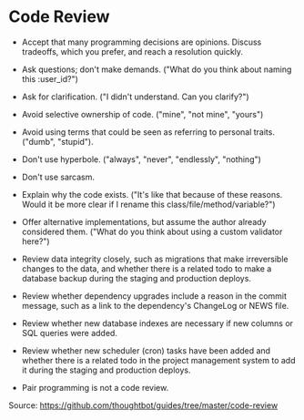 # Code Review

- Accept that many programming decisions are opinions. Discuss tradeoffs, which you prefer, and reach a resolution quickly.
- Ask questions; don't make demands. ("What do you think about naming this :user_id?")
- Ask for clarification. ("I didn't understand. Can you clarify?")
- Avoid selective ownership of code. ("mine", "not mine", "yours")
- Avoid using terms that could be seen as referring to personal traits. ("dumb", "stupid").
- Don't use hyperbole. ("always", "never", "endlessly", "nothing")
- Don't use sarcasm.
- Explain why the code exists. ("It's like that because of these reasons. Would it be more clear if I rename this class/file/method/variable?")
- Offer alternative implementations, but assume the author already considered them. ("What do you think about using a custom validator here?")
- Review data integrity closely, such as migrations that make irreversible changes to the data, and whether there is a related todo to make a database backup during the staging and production deploys.

- Review whether dependency upgrades include a reason in the commit message, such as a link to the dependency's ChangeLog or NEWS file.
- Review whether new database indexes are necessary if new columns or SQL queries were added.
- Review whether new scheduler (cron) tasks have been added and whether there is a related todo in the project management system to add it during the staging and production deploys.
- Pair programming is not a code review.

Source: https://github.com/thoughtbot/guides/tree/master/code-review
